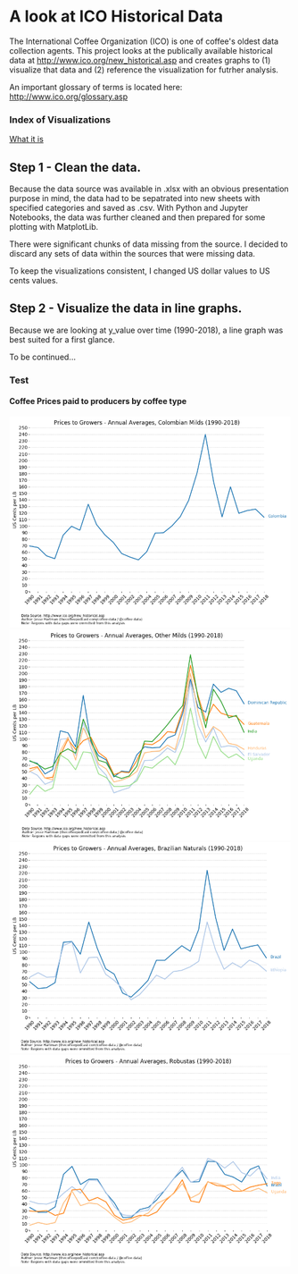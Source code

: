 # A look at ICO Historical Data
The International Coffee Organization (ICO) is one of coffee's oldest data collection agents. This project looks at the publically available historical data at http://www.ico.org/new_historical.asp and creates graphs to (1) visualize that data and (2) reference the visualization for futrher analysis.

An important glossary of terms is located here: http://www.ico.org/glossary.asp

### Index of Visualizations
[What it is](#Test)

## Step 1 - Clean the data.
Because the data source was available in .xlsx with an obvious presentation purpose in mind, the data had to be sepatrated into new sheets with specified categories and saved as .csv. With Python and Jupyter Notebooks, the data was further cleaned and then prepared for some plotting with MatplotLib.

There were significant chunks of data missing from the source. I decided to discard any sets of data within the sources that were missing data.

To keep the visualizations consistent, I changed US dollar values to US cents values.

## Step 2 - Visualize the data in line graphs.
Because we are looking at y_value over time (1990-2018), a line graph was best suited for a first glance. 

To be continued...

### Test
#### Coffee Prices paid to producers by coffee type

![](Farmgate_Data/output_files/colombian-milds-1990-2018.png)
![](Farmgate_Data/output_files/other-milds-1990-2018.png)
![](Farmgate_Data/output_files/brazilian-naturals-1990-2018.png)
![](Farmgate_Data/output_files/robustas-1990-2018.png)
